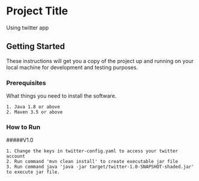 # Project Title

Using twitter app

## Getting Started

These instructions will get you a copy of the project up and running on your local machine for development and testing purposes.

### Prerequisites

What things you need to install the software.

```
1. Java 1.8 or above
2. Maven 3.5 or above
```
### How to Run
#####V1.0
```
1. Change the keys in twitter-config.yaml to access your twitter account
2. Run command 'mvn clean install' to create executable jar file
3. Run command java 'java -jar target/twitter-1.0-SNAPSHOT-shaded.jar' to execute jar file.
```